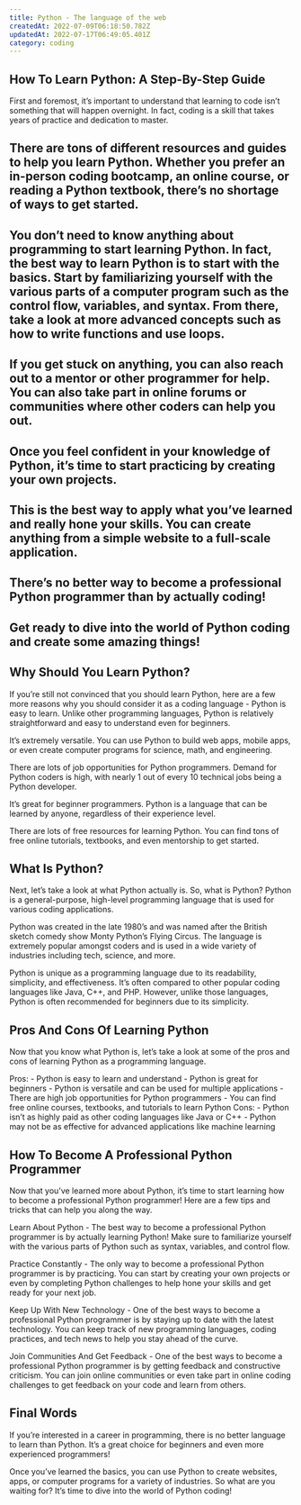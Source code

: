 ```yaml
---
title: Python - The language of the web
createdAt: 2022-07-09T06:18:50.782Z
updatedAt: 2022-07-17T06:49:05.401Z
category: coding
---
```


## How To Learn Python: A Step-By-Step Guide

First and foremost, it’s important to understand that learning to code isn’t something that will happen overnight. In fact, coding is a skill that takes years of practice and dedication to master.
## There are tons of different resources and guides to help you learn Python. Whether you prefer an in-person coding bootcamp, an online course, or reading a Python textbook, there’s no shortage of ways to get started.

## You don’t need to know anything about programming to start learning Python. In fact, the best way to learn Python is to start with the basics. Start by familiarizing yourself with the various parts of a computer program such as the control flow, variables, and syntax. From there, take a look at more advanced concepts such as how to write functions and use loops.

## If you get stuck on anything, you can also reach out to a mentor or other programmer for help. You can also take part in online forums or communities where other coders can help you out.

## Once you feel confident in your knowledge of Python, it’s time to start practicing by creating your own projects.

## This is the best way to apply what you’ve learned and really hone your skills. You can create anything from a simple website to a full-scale application.

## There’s no better way to become a professional Python programmer than by actually coding!

## Get ready to dive into the world of Python coding and create some amazing things!

## Why Should You Learn Python?

If you’re still not convinced that you should learn Python, here are a few more reasons why you should consider it as a coding language - Python is easy to learn. Unlike other programming languages, Python is relatively straightforward and easy to understand even for beginners.

It’s extremely versatile. You can use Python to build web apps, mobile apps, or even create computer programs for science, math, and engineering.

There are lots of job opportunities for Python programmers. Demand for Python coders is high, with nearly 1 out of every 10 technical jobs being a Python developer.

It’s great for beginner programmers. Python is a language that can be learned by anyone, regardless of their experience level.

There are lots of free resources for learning Python. You can find tons of free online tutorials, textbooks, and even mentorship to get started.

## What Is Python?

Next, let’s take a look at what Python actually is. So, what is Python? Python is a general-purpose, high-level programming language that is used for various coding applications.

Python was created in the late 1980’s and was named after the British sketch comedy show Monty Python’s Flying Circus. The language is extremely popular amongst coders and is used in a wide variety of industries including tech, science, and more.

Python is unique as a programming language due to its readability, simplicity, and effectiveness. It’s often compared to other popular coding languages like Java, C++, and PHP. However, unlike those languages, Python is often recommended for beginners due to its simplicity.

## Pros And Cons Of Learning Python

Now that you know what Python is, let’s take a look at some of the pros and cons of learning Python as a programming language.

Pros: - Python is easy to learn and understand - Python is great for beginners - Python is versatile and can be used for multiple applications - There are high job opportunities for Python programmers - You can find free online courses, textbooks, and tutorials to learn Python Cons: - Python isn’t as highly paid as other coding languages like Java or C++ - Python may not be as effective for advanced applications like machine learning

## How To Become A Professional Python Programmer

Now that you’ve learned more about Python, it’s time to start learning how to become a professional Python programmer! Here are a few tips and tricks that can help you along the way.

Learn About Python - The best way to become a professional Python programmer is by actually learning Python! Make sure to familiarize yourself with the various parts of Python such as syntax, variables, and control flow.

Practice Constantly - The only way to become a professional Python programmer is by practicing. You can start by creating your own projects or even by completing Python challenges to help hone your skills and get ready for your next job.

Keep Up With New Technology - One of the best ways to become a professional Python programmer is by staying up to date with the latest technology. You can keep track of new programming languages, coding practices, and tech news to help you stay ahead of the curve.

Join Communities And Get Feedback - One of the best ways to become a professional Python programmer is by getting feedback and constructive criticism. You can join online communities or even take part in online coding challenges to get feedback on your code and learn from others.

## Final Words

If you’re interested in a career in programming, there is no better language to learn than Python. It’s a great choice for beginners and even more experienced programmers!

Once you’ve learned the basics, you can use Python to create websites, apps, or computer programs for a variety of industries. So what are you waiting for? It’s time to dive into the world of Python coding!
